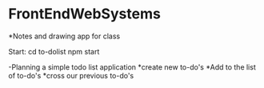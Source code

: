 # FrontEndWebSystems
*Notes and drawing app for class

Start:
  cd to-dolist
  npm start
  
-Planning a simple todo list application
*create new to-do's
*Add to the list of to-do's
*cross our previous to-do's

